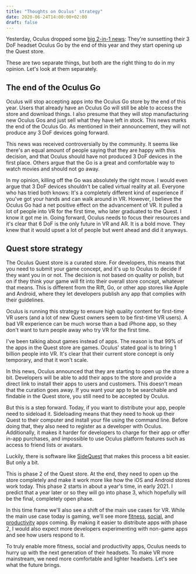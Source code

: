 ```yaml
---
title: "Thoughts on Oculus' strategy"
date: 2020-06-24T14:00:00+02:00
draft: false
---
```


Yesterday, Oculus dropped some [big 2-in-1 news](https://www.oculus.com/blog/an-update-on-the-evolution-of-the-oculus-platform-/): They're sunsetting their 3 DoF headset Oculus Go by the end of this year and they start opening up the Quest store.

These are two separate things, but both are the right thing to do in my opinion. Let's look at them separately.

## The end of the Oculus Go

Oculus will stop accepting apps into the Oculus Go store by the end of this year. Users that already have an Oculus Go will still be able to access the store and download things. I also presume that they will stop manufacturing new Oculus Gos and just sell what they have left in stock. This news marks the end of the Oculus Go. As mentioned in their announcement, they will not produce any 3 DoF devices going forward.

This news was received controversially by the community. It seems like there's an equal amount of people saying that they are happy with this decision, and that Oculus should have not produced 3 DoF devices in the first place. Others argue that the Go is a great and comfortable way to watch movies and should not go away.

In my opinion, killing off the Go was absolutely the right move. I would even argue that 3 DoF devices shouldn't be called virtual reality at all. Everyone who has tried both knows: It's a completely different kind of experience if you've got your hands and can walk around in VR.
However, I believe the Oculus Go had a net positive effect on the advancement of VR. It pulled a lot of people into VR for the first time, who later graduated to the Quest. I know it got me in.
Going forward, Oculus needs to focus their resources and it's clear that 6 DoF is the only future in VR and AR. It is a bold move. They knew that it would upset a lot of people but went ahead and did it anyways.

## Quest store strategy

The Oculus Quest store is a curated store. For developers, this means that you need to submit your game concept, and it's up to Oculus to decide if they want you in or not. The decision is not based on quality or polish, but on if they think your game will fit into their overall store concept, whatever that means. This is different from the Rift, Go, or other app stores like Apple and Android, where they let developers publish any app that complies with their guidelines.

Oculus is running this strategy to ensure high quality content for first-time VR users (and a lot of new Quest owners seem to be first-time VR users). A bad VR experience can be much worse than a bad iPhone app, so they don't want to turn people away who try VR for the first time.

I've been talking about games instead of apps. The reason is that 99% of the apps in the Quest store are games. Oculus' stated goal is to bring 1 billion people into VR. It's clear that their current store concept is only temporary, and that it won't scale.

In this news, Oculus announced that they are starting to open up the store a bit. Developers will be able to add their apps to the store and provide a direct link to install their apps to users and customers. This doesn't mean that the curation goes away. If you want your app to be searchable and findable in the Quest store, you still need to be accepted by Oculus.

But this is a step forward. Today, if you want to distribute your app, people need to sideload it. Sideloading means that they need to hook up their Quest to their computer and install your file using the command line. Before doing that, they also need to register as a developer with Oculus. Additionally, it makes it harder for developers to charge for their app or offer in-app purchases, and impossible to use Oculus platform features such as access to friend lists or avatars.

Luckily, there is software like [SideQuest](https://sidequestvr.com/) that makes this process a bit easier. But only a bit.

This is phase 2 of the Quest store. At the end, they need to open up the store completely and make it work more like how the iOS and Android stores work today. This phase 2 starts in about a year's time, in early 2021. I predict that a year later or so they will go into phase 3, which hopefully will be the final, completely open phase.

In this time frame we'll also see a shift of the main use cases for VR. While the main use case today is gaming, we'll see more [fitness](/post/fitness-vr/), [social](/post/tiktok-in-vr/), and [productivity](/post/next-use-cases/) apps coming. By making it easier to distribute apps with phase 2, I would also expect more developers experimenting with non-game apps and see how users respond to it.

To truly enable more fitness, social and productivity apps, Oculus needs to hurry up with the next generation of their headsets. To make VR more mainstream, we need more comfortable and lighter headsets. Let's see what the future brings. 



